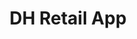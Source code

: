 ---
title: "DH Retail App"
heroImage: "/assets/proyectos/dh/hero-dh.png"
logo: "/assets/proyectos/dh/dh-logo.svg"

# Información del proyecto
objective: "Crear una aplicación white label que permitiera a bancos pequeños disponer de una app moderna en poco tiempo."
role: "Product Designer"
duration: "Aproximadamente 1 año y 3 meses"
team: "3 Product Designers + 1 Design System Designer."

# Proceso del proyecto
process:
  title: "Benchmarking competitivo y diseño centrado en el usuario"
  content: "EEl proyecto arrancó con una fase de research y benchmark de aplicaciones bancarias europeas, para entender qué funcionalidades eran estándar y cuáles podían diferenciarnos.\n\nA partir de ahí, definimos un sistema modular que cubría funcionalidades básicas (cuentas, transferencias, pagos), pero que al mismo tiempo permitía a cada banco personalizar la app según sus necesidades.\n\nTrabajamos de forma iterativa, con sprints de dos semanas en los que diseñábamos, validábamos con stakeholders y refinábamos antes de pasar a desarrollo. Paralelamente construimos un design system compartido, basado en tokens y componentes reutilizables, lo que nos aseguraba consistencia visual y aceleraba la implementación.\n\nColaboramos mano a mano con el equipo de UI development para crear plantillas y componentes flexibles que pudieran adaptarse fácilmente a diferentes clientes sin duplicar trabajo. Esto garantizó escalabilidad y redujo el esfuerzo técnico en cada despliegue.\n\nFinalmente, preparamos prototipos navegables y realizamos tests con usuarios, lo que nos permitió validar interacciones clave, ajustar flujos y confirmar que la experiencia final respondía a las expectativas reales del mercado."

# Retos del proyecto
challenges:
  title: "Retos del proyecto"
  items:
    - title: "Crear un producto a la altura de los grandes bancos europeos"
      layout: "image-left"
      image: "/assets/proyectos/dh/european-banks.png"
      content: "Uno de los principales retos fue diseñar una aplicación competitiva que pudiera medirse con apps consolidadas de grandes bancos europeos.\n\nPara lograrlo realizamos un benchmark exhaustivo y priorizamos funcionalidades críticas, asegurándonos de que la propuesta cumpliera con estándares de usabilidad, seguridad y escalabilidad.\n\nTambién fue clave validar que la solución respondiera a las necesidades reales de los usuarios finales.\n\nPara ello, realizamos entrevistas y pruebas con clientes, lo que nos permitió refinar flujos y detectar mejoras en fases tempranas."
      
    - title: "Huir de la seriedad tradicional de los bancos"
      layout: "image-right"
      image: "/assets/proyectos/dh/modern-design.png"
      content: "Durante la investigación detectamos que los usuarios percibían al sector bancario como demasiado formal, rígido y poco cercano. Decidimos apostar por un tono visual y comunicativo más próximo y humano, diferenciándonos de competidores directos.\n\nEsto se tradujo en el uso de ilustraciones, microcopys y recursos visuales que aportaban frescura a la experiencia, sin perder credibilidad ni rigor.\n\nDe este modo conseguimos una app más accesible y atractiva para un público diverso."
      
    - title: "Flexibilidad de diseño para flujos bancarios variados"
      layout: "image-left"
      image: "/assets/proyectos/dh/flexible-flows.png"
      content: "El mayor valor de una app white label es su capacidad de adaptarse a diferentes bancos sin perder calidad en la experiencia.\n\nPor eso diseñamos un sistema flexible, con componentes parametrizables y flujos que podían ajustarse fácilmente a distintos contextos.\n\nEsto no solo garantizó consistencia visual, sino que también facilitó la implementación e integración técnica.\n\nLa idea es que cada banco pueda personalizar la aplicación según sus necesidades específicas, sin comprometer la experiencia de usuario ni duplicar esfuerzos de diseño."

# Video del proyecto (opcional)
projectVideo: "/assets/proyectos/dh/video-dh.mp4"
videoThumbnail: "/assets/proyectos/dh/video-dh.png"

# Proyectos relacionados  
relatedProjects: ["dh-design-system", "saudi-national-bank"]

# SEO
description: "Aplicación móvil de retail banking moderna que compite con los grandes bancos europeos, rompiendo con la seriedad tradicional bancaria."
publishDate: 2023-03-10
featured: false
protected: false
order: 5
---